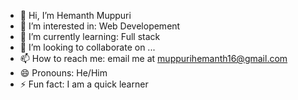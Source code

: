 - 👋 Hi, I’m Hemanth Muppuri
- 👀 I’m interested in: Web Developement
- 🌱 I’m currently learning: Full stack
- 💞️ I’m looking to collaborate on ...
- 📫 How to reach me: email me at muppurihemanth16@gmail.com
- 😄 Pronouns: He/Him
- ⚡ Fun fact: I am a quick learner

<!---
HemanthMuppuri16/HemanthMuppuri16 is a ✨ special ✨ repository because its `README.md` (this file) appears on your GitHub profile.
You can click the Preview link to take a look at your changes.
--->

